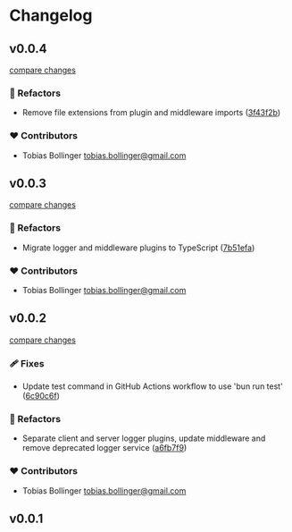 # Changelog
## v0.0.4

[compare changes](https://github.com/DCC-BS/logger.bs.js/compare/v0.0.3...v0.0.4)

### 💅 Refactors

- Remove file extensions from plugin and middleware imports ([3f43f2b](https://github.com/DCC-BS/logger.bs.js/commit/3f43f2b))

### ❤️ Contributors

- Tobias Bollinger <tobias.bollinger@gmail.com>

## v0.0.3

[compare changes](https://github.com/DCC-BS/logger.bs.js/compare/v0.0.2...v0.0.3)

### 💅 Refactors

- Migrate logger and middleware plugins to TypeScript ([7b51efa](https://github.com/DCC-BS/logger.bs.js/commit/7b51efa))

### ❤️ Contributors

- Tobias Bollinger <tobias.bollinger@gmail.com>

## v0.0.2

[compare changes](https://github.com/DCC-BS/logger.bs.js/compare/v0.0.1...v0.0.2)

### 🩹 Fixes

- Update test command in GitHub Actions workflow to use 'bun run test' ([6c90c6f](https://github.com/DCC-BS/logger.bs.js/commit/6c90c6f))

### 💅 Refactors

- Separate client and server logger plugins, update middleware and remove deprecated logger service ([a6fb7f9](https://github.com/DCC-BS/logger.bs.js/commit/a6fb7f9))

### ❤️ Contributors

- Tobias Bollinger <tobias.bollinger@gmail.com>

## v0.0.1


